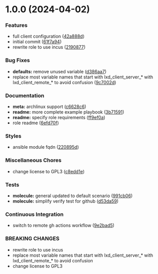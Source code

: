 # 1.0.0 (2024-04-02)


### Features

* full client configuration ([42a888d](https://github.com/gliech/incus-client-ansible-role/commit/42a888d4e768c7172ace72d7fc88c1dad46fb0e0))
* initial commit ([61f7a94](https://github.com/gliech/incus-client-ansible-role/commit/61f7a942829a67b21e20f9391ee66124b765bcb3))
* rewrite role to use incus ([2190877](https://github.com/gliech/incus-client-ansible-role/commit/2190877aaaf9f7b296649011639992eb19a12037))


### Bug Fixes

* **defaults:** remove unused variable ([d386aa7](https://github.com/gliech/incus-client-ansible-role/commit/d386aa7ca7f8cf7ab8b63fa33475cd416620c678))
* replace most variable names that start with lxd_client_server_* with lxd_client_remote_* to avoid confusion ([9c7002d](https://github.com/gliech/incus-client-ansible-role/commit/9c7002d3a19ed8d945b86f617a27ea26b5bcbd7e))


### Documentation

* **meta:** archlinux support ([c6628c6](https://github.com/gliech/incus-client-ansible-role/commit/c6628c6c94ac6ac49733160177e214a37a3c9399))
* **readme:** more complete example playbook ([3b71591](https://github.com/gliech/incus-client-ansible-role/commit/3b71591a23ea455a2340ff1e73a7c48ef8c674db))
* **readme:** specify role requirements ([ff9ef0a](https://github.com/gliech/incus-client-ansible-role/commit/ff9ef0a33a3203af4facc28502547e957dcc5ffb))
* role readme ([6efd70f](https://github.com/gliech/incus-client-ansible-role/commit/6efd70f1c1d057242c34324f3cea6a0e156f9a3c))


### Styles

* ansible module fqdn ([220895d](https://github.com/gliech/incus-client-ansible-role/commit/220895df34d9c111ec6cae851ed1499b825a1778))


### Miscellaneous Chores

* change license to GPL3 ([c8edd1e](https://github.com/gliech/incus-client-ansible-role/commit/c8edd1e37b18f1eb3e16433e8e3c9e07f4e19f5c))


### Tests

* **molecule:** general updated to default scenario ([991cb06](https://github.com/gliech/incus-client-ansible-role/commit/991cb06a0fd7a5239d731d66a3e3f84eda5d5467))
* **molecule:** simplify verify test for github ([d53da59](https://github.com/gliech/incus-client-ansible-role/commit/d53da592ee256083340c6e709c1617f3e76d2810))


### Continuous Integration

* switch to remote gh actions workflow ([9e2bad5](https://github.com/gliech/incus-client-ansible-role/commit/9e2bad56fa6ea0490a6c136909f1efdf13797b94))


### BREAKING CHANGES

* rewrite role to use incus
* replace most variable names that start with lxd_client_server_* with lxd_client_remote_* to avoid confusion
* change license to GPL3
